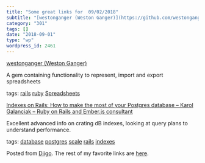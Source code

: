 ```yaml
---
title: "Some great links for  09/02/2018"
subtitle: "[westonganger (Weston Ganger)](https://github.com/westonganger)"
category: "301"
tags: []
date: "2018-09-01"
type: "wp"
wordpress_id: 2461
---
```

[westonganger (Weston Ganger)](https://github.com/westonganger) 

A gem containing functionality to represent, import and export spreadsheets

 tags: [rails](https://www.diigo.com/user/pitosalas/rails) [ruby](https://www.diigo.com/user/pitosalas/ruby) [Spreadsheets](https://www.diigo.com/user/pitosalas/Spreadsheets)

 [Indexes on Rails: How to make the most of your Postgres database – Karol Galanciak – Ruby on Rails and Ember.js consultant](https://karolgalanciak.com/blog/2018/08/19/indexes-on-rails-how-to-make-the-most-of-your-postgres-database/) 

Excellent advanced info on crating dB indexes, looking at query plans to understand performance. 

 tags: [database](https://www.diigo.com/user/pitosalas/database) [postgres](https://www.diigo.com/user/pitosalas/postgres) [scale](https://www.diigo.com/user/pitosalas/scale) [rails](https://www.diigo.com/user/pitosalas/rails) [indexes](https://www.diigo.com/user/pitosalas/indexes)

Posted from [Diigo](https://www.diigo.com). The rest of my favorite links are [here](https://www.diigo.com/user/pitosalas).